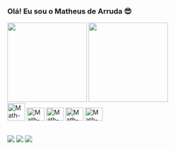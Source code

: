 ### Olá! Eu sou o Matheus de Arruda 😎

<div>
<img height="180em" src="https://github-readme-stats.vercel.app/api?username=XPMatth&show_icons=true&theme=tokyonight"/>
<img height="180em" src="https://github-readme-stats.vercel.app/api/top-langs/?username=XPMatth&langs_count=8&theme=tokyonight"/>
</div>

<div>
  <img aligh="center" alt="Math-html" height="40" width="40" src="https://cdn.jsdelivr.net/gh/devicons/devicon/icons/html5/html5-original-wordmark.svg" > 
  <img aligh="center" alt="Math-html" height="30" width="40" src="https://cdn.jsdelivr.net/gh/devicons/devicon/icons/css3/css3-original.svg">
  <img aligh="center" alt="Math-html" height="30" width="40" src="https://cdn.jsdelivr.net/gh/devicons/devicon/icons/javascript/javascript-original.svg">
  <img aligh="center" alt="Math-html" height="30" width="40" src="https://cdn.jsdelivr.net/gh/devicons/devicon/icons/react/react-original.svg">
  <img aligh="center" alt="Math-html" height="30" width="40" src="https://cdn.jsdelivr.net/gh/devicons/devicon/icons/git/git-original.svg">
</div>   

##
<div>
  <a href="mailto:matheus.arruda@unemat.br" target="_blank"><img src="https://img.shields.io/badge/Gmail-D14836?style=for-the-badge&logo=gmail&logoColor=white" target="_blank"></a>
  <a href="https://www.instagram.com/xpmatth" target="_blank"><img src="https://img.shields.io/badge/Instagram-E4405F?style=for-the-badge&logo=instagram&logoColor=white" target="_blank"></a>
  <a href="https://www.linkedin.com/in/matheus-de-arruda-3180ab281/" target="_blank"><img src="https://img.shields.io/badge/LinkedIn-0077B5?style=for-the-badge&logo=linkedin&logoColor=white" target="_blank"></a>
</div>
